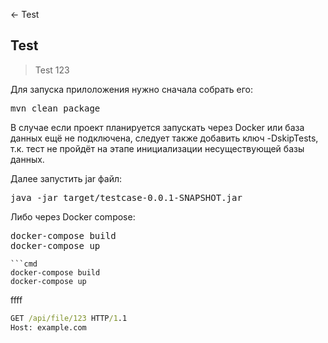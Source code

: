 <- Test

## Test

> Test 123

Для запуска прилоложения нужно сначала собрать его:
<pre>
mvn clean package
</pre>
В случае если проект планируется запускать через Docker или база данных ещё не подключена, следует также добавить ключ -DskipTests, т.к. тест не пройдёт на этапе инициализации несуществующей базы данных.

Далее запустить jar файл:
<pre>
java -jar target/testcase-0.0.1-SNAPSHOT.jar
</pre>

Либо через Docker compose:
<pre>
docker-compose build
docker-compose up
</pre>

    ```cmd
    docker-compose build
    docker-compose up

ffff

```cmd
GET /api/file/123 HTTP/1.1
Host: example.com

